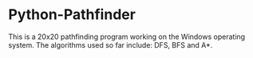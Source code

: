 # Python-Pathfinder
This is a 20x20 pathfinding program working on the Windows operating system. The algorithms used so far include: DFS, BFS and A*.
